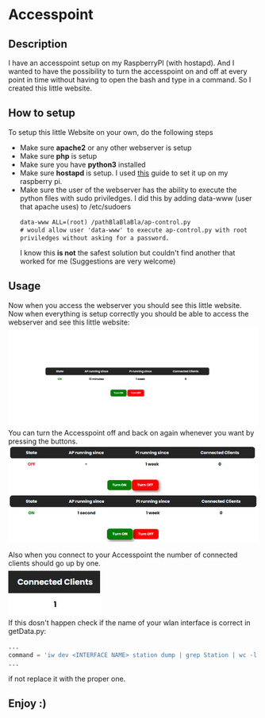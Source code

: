 # Accesspoint

## Description
I have an accesspoint setup on my RaspberryPI (with hostapd).
And I wanted to have the possibility to turn the accesspoint on and off at every point in time without having to open
the bash and type in a command. So I created this little website.

## How to setup
To setup this little Website on your own, do the following steps
* Make sure **apache2** or any other webserver is setup
* Make sure **php** is setup
* Make sure you have **python3** installed
* Make sure **hostapd** is setup. I used [this](https://www.raspberrypi.org/documentation/configuration/wireless/access-point-routed.md)
  guide to set it up on my raspberry pi.
* Make sure the user of the webserver has the ability to execute the python files with sudo priviledges.
  I did this by adding data-www (user that apache uses) to /etc/sudoers  
  ```shell
  data-www ALL=(root) /pathBlaBlaBla/ap-control.py
  # would allow user 'data-www' to execute ap-control.py with root priviledges without asking for a password. 
  ```
  I know this **is not** the safest solution but couldn't find another that worked for me (Suggestions are very welcome)

## Usage
Now when you access the webserver you should see this little website.
Now when everything is setup correctly you should be able to access the webserver and see this little website:  
![site.png](https://raw.githubusercontent.com/bananensplit/AccessPoint/media/site.png)  
You can turn the Accesspoint off and back on again whenever you want by pressing the buttons.  
![off.png](https://raw.githubusercontent.com/bananensplit/AccessPoint/media/off.png)
![on.png](https://raw.githubusercontent.com/bananensplit/AccessPoint/media/on.png)

Also when you connect to your Accesspoint the number of connected clients should go up by one.  
![clients.png](https://raw.githubusercontent.com/bananensplit/AccessPoint/media/clients.png)  
If this dosn't happen check if the name of your wlan interface is correct in getData.py:
```python
...
command = 'iw dev <INTERFACE NAME> station dump | grep Station | wc -l'.split(' | ')
...
```
if not replace it with the proper one.

## Enjoy :)